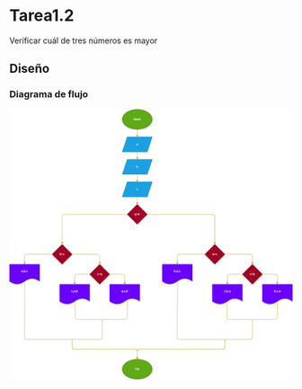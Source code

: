 # Tarea1.2
Verificar cuál de tres números es mayor
## Diseño
### Diagrama de flujo

![Diagrama de flujo](Diagrama.png "Diagrama de flujo")